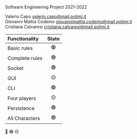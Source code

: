 Software Engineering Project 2021-2022

Valerio Capo valerio.capo@mail.polimi.it\
Giovanni Mattia Codemo giovannimattia.codemo@mail.polimi.it\
Cristiana Calvaresi cristiana.calvaresi@mail.polimi.it

| Functionality    |                       State                        |
|:-----------------|:--------------------------------------------------:|
| Basic rules      | 🟢 |
| Complete rules   | 🟢 |
| Socket           | 🟢 |
| GUI              | 🟡 |
| CLI              | 🟢 |
| Four players     | 🟡 |
| Persistence      | 🟢 |
| All Characters   | 🟢 |

🔴
🟢
🟡
